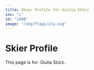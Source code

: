 ```yaml
---
title: Skier Profile for Giulia Stürz
sex: "L"
id: "1488"
image: "/img/flags/ita.svg" 
---
```


# Skier Profile

This page is for: Giulia Stürz.
    